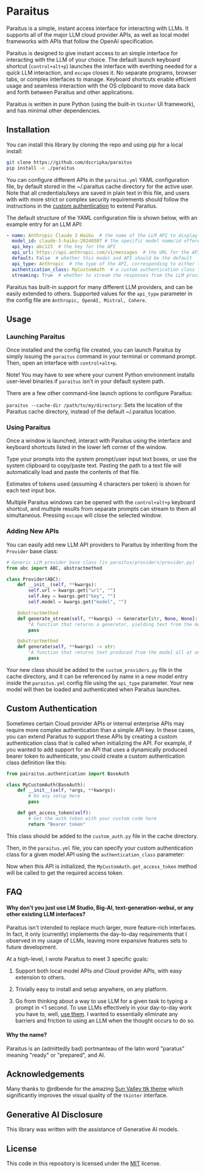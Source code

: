 # Paraitus

Paraitus is a simple, instant access interface for interacting with LLMs. It supports all of the major LLM cloud provider APIs,
as well as local model frameworks with APIs that follow the OpenAI specification.

Paraitus is designed to give instant access to an simple interface for interacting with the LLM of your choice. The default launch keyboard shortcut (`control+alt+p`) launches the interface with everthing needed for a quick LLM interaction, and `escape` closes it. No separate programs, browser tabs, or complex interfaces to manage. Keyboard shortcuts enable efficient usage and seamless interaction with the OS clipboard to move data back and forth between Paraitus and other applications.

Paraitus is written in pure Python (using the built-in `tkinter` UI framework), and has minimal other dependencies.

## Installation

You can install this library by cloning the repo and using pip for a local install:

```bash
git clone https://github.com/dscripka/paraitus
pip install -e ./paraitus
```

You can configure different APIs in the `paraitus.yml` YAML configuration file, by default stored in the ~/.paraitus cache directory for the active user. Note that all credentials/keys are saved in plain text in this file, and users with with more strict or complex security requirements should follow the instructions in the [custom authentication](#custom-authentication) to extend Paraitus.

The default structure of the YAML configuration file is shown below, with an example entry for an LLM API:

```yaml
- name: Anthropic Claude 3 Haiku  # the name of the LLM API to display in Paraitus
  model_id: claude-3-haiku-20240307 # the specific model name/id offered by the API provider (e.g., gpt-35-turbo, mistral-medium, etc.)
  api_key: abc123  # the key for the API
  api_url: https://api.anthropic.com/v1/messages  # the URL for the API
  default: False  # whether this model and API should be the default
  api_type: Anthropic  # the type of the API, corresponding to either the built-in or custom API classes for the LLM provider
  authentication_class: MyCustomAuth  # a custom authentication class for the API (if not using standard API keys)
  streaming: True  # whether to stream the responses from the LLM provider API
```

Paraitus has built-in support for many different LLM providers, and can be easily extended to others. Supported values for the `api_type` parameter in the config file are `Anthropic, OpenAI, Mistral, Cohere`.

## Usage

### Launching Paraitus

Once installed and the config file created, you can launch Paraitus by simply issuing the `paraitus` command in your terminal or command prompt. Then, open an interface with `control+alt+p`.

Note! You may have to see where your current Python environment installs user-level binaries if `paraitus` isn't in your default system path.

There are a few other command-line launch options to configure Paraitus:

`paraitus --cache-dir /path/to/my/directory`: Sets the location of the Paraitus cache directory, instead of the default ~/.paraitus location.

### Using Paraitus

Once a window is launched, interact with Paraitus using the interface and keyboard shortcuts listed in the lower left corner of the window.

Type your prompts into the system prompt/user input text boxes, or use the system clipboard to copy/paste text. Pasting the path to a text file will automatically load and paste the contents of that file.

Estimates of tokens used (assuming 4 characters per token) is shown for each text input box.

Multiple Paraitus windows can be opened with the `control+alt+p` keyboard shortcut, and multiple results from separate prompts can stream to them all simultaneous. Pressing `escape` will close the selected window.

### Adding New APIs

You can easily add new LLM API providers to Paraitus by inheriting from the `Provider` base class:

```python
# Generic LLM provider base class (in paraitus/providers/provider.py)
from abc import ABC, abstractmethod

class Provider(ABC):
    def __init__(self, **kwargs):
        self.url = kwargs.get("url", "")
        self.key = kwargs.get("key", "")
        self.model = kwargs.get("model", "")

    @abstractmethod
    def generate_stream(self, **kwargs) -> Generator[str, None, None]:
        "A function that returns a generator, yielding text from the model"
        pass

    @abstractmethod
    def generate(self, **kwargs) -> str:
        "A function that returns text produced from the model all at once"
        pass
```

Your new class should be added to the `custom_providers.py` file in the cache directory, and it can be referenced by name in a new model entry inside the `paraitus.yml` config file using the `api_type` parameter. Your new model will then be loaded and authenticated when Paraitus launches.

## Custom Authentication

Sometimes certain Cloud provider APIs or internal enterprise APIs may require more complex authentication than a simple API key. In these cases, you can extend Paraitus to support these APIs by creating a custom authentication class that is called when initializing the API. For example, if you wanted to add support for an API that uses a dynamically produced bearer token to authenticate, you could create a custom authentication class definition like this:

```python
from pairaitus.authentication import BaseAuth

class MyCustomAuth(BaseAuth):
    def __init__(self, *args, **kwargs):
        # Do any setup here
        pass

    def get_access_token(self):
        # Get the auth token with your custom code here
        return "Bearer token"
```

This class should be added to the `custom_auth.py` file in the cache directory.

Then, in the `paraitus.yml` file, you can specify your custom authentication class for a given model API using the `authentication_class` parameter:

Now when this API is initialized, the `MyCustomAuth.get_access_token` method will be called to get the required access token.

## FAQ

#### Why don't you just use LM Studio, Big-AI, text-generation-webui, or any other existing LLM interfaces?

Paraitus isn't intended to replace much larger, more feature-rich interfaces. In fact, it only (currently) implements the day-to-day requirements that I observed in my usage of LLMs, leaving more expansive features sets to future development.

At a high-level, I wrote Paraitus to meet 3 specific goals:

1) Support both local model APIs *and* Cloud provider APIs, with easy extension to others.

2) Trivially easy to install and setup anywhere, on any platform.

3) Go from thinking about a way to use LLM for a given task to typing a prompt in <1 second. To use LLMs effectively in your day-to-day work you have to, well, [use them](https://twitter.com/emollick/status/1766303368211767601). I wanted to essentially eliminate any barriers and friction to using an LLM when the thought occurs to do so.

#### Why the name?

Paraitus is an (admittedly bad) portmanteau of the latin word "paratus" meaning "ready" or "prepared", and AI.

## Acknowledgements

Many thanks to @rdbende for the amazing [Sun Valley ttk theme](https://github.com/rdbende/Sun-Valley-ttk-theme) which significantly improves the visual quality of the `tkinter` interface.

## Generative AI Disclosure

This library was written with the assistance of Generative AI models.

## License

This code in this repository is licensed under the [MIT](https://choosealicense.com/licenses/mit/) license.